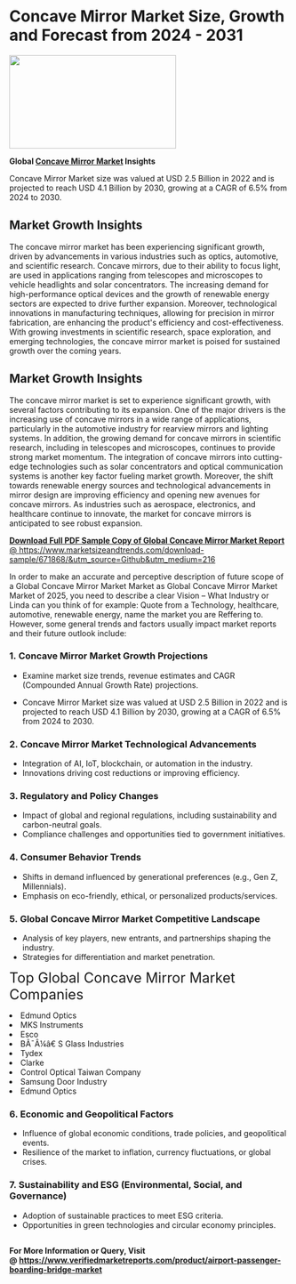 <H1>Concave Mirror Market Size, Growth and Forecast from 2024 - 2031</H1><img class="aligncenter size-medium wp-image-584254" src="https://thirdeyenews.in/wp-content/uploads/2024/09/Global-Market-Research-300x168.jpeg" alt="" width="300" height="168" /><p><strong>Global&nbsp;<a href="https://www.marketsizeandtrends.com/download-sample/671868/&amp;utm_source=Github&utm_medium=216">Concave Mirror Market</a> Insights</strong></p><p>Concave Mirror Market size was valued at USD 2.5 Billion in 2022 and is projected to reach USD 4.1 Billion by 2030, growing at a CAGR of 6.5% from 2024 to 2030.</p><p><h2>Market Growth Insights</h2> <p>The concave mirror market has been experiencing significant growth, driven by advancements in various industries such as optics, automotive, and scientific research. Concave mirrors, due to their ability to focus light, are used in applications ranging from telescopes and microscopes to vehicle headlights and solar concentrators. The increasing demand for high-performance optical devices and the growth of renewable energy sectors are expected to drive further expansion. Moreover, technological innovations in manufacturing techniques, allowing for precision in mirror fabrication, are enhancing the product's efficiency and cost-effectiveness. With growing investments in scientific research, space exploration, and emerging technologies, the concave mirror market is poised for sustained growth over the coming years. <a href="#"></a> <h2>Market Growth Insights</h2> <p>The concave mirror market is set to experience significant growth, with several factors contributing to its expansion. One of the major drivers is the increasing use of concave mirrors in a wide range of applications, particularly in the automotive industry for rearview mirrors and lighting systems. In addition, the growing demand for concave mirrors in scientific research, including in telescopes and microscopes, continues to provide strong market momentum. The integration of concave mirrors into cutting-edge technologies such as solar concentrators and optical communication systems is another key factor fueling market growth. Moreover, the shift towards renewable energy sources and technological advancements in mirror design are improving efficiency and opening new avenues for concave mirrors. As industries such as aerospace, electronics, and healthcare continue to innovate, the market for concave mirrors is anticipated to see robust expansion. <a href="#"></p><p><span class=""><strong>Download Full PDF Sample Copy of Global Concave Mirror Market Report</strong> @ <a href="https://www.marketsizeandtrends.com/download-sample/671868/&amp;utm_source=Github&utm_medium=216" target="_blank">https://www.marketsizeandtrends.com/download-sample/671868/&amp;utm_source=Github&utm_medium=216</a></span></p><p>In order to make an accurate and perceptive description of future scope of a Global&nbsp;Concave Mirror Market Market as Global&nbsp;Concave Mirror Market Market of 2025, you need to describe a clear Vision &ndash; What Industry or Linda can you think of for example: Quote from a Technology, healthcare, automotive, renewable energy, name the market you are Reffering to. However, some general trends and factors usually impact market reports and their future outlook include:</p><h3>1.&nbsp;<strong>Concave Mirror Market Growth Projections</strong></h3><ul><li>Examine market size trends, revenue estimates and CAGR (Compounded Annual Growth Rate) projections.</li><li><p>Concave Mirror Market size was valued at USD 2.5 Billion in 2022 and is projected to reach USD 4.1 Billion by 2030, growing at a CAGR of 6.5% from 2024 to 2030.</p></li></ul><h3>2.&nbsp;<strong>Concave Mirror Market Technological Advancements</strong></h3><ul><li>Integration of AI, IoT, blockchain, or automation in the industry.</li><li>Innovations driving cost reductions or improving efficiency.</li></ul><h3>3.&nbsp;<strong>Regulatory and Policy Changes</strong></h3><ul><li>Impact of global and regional regulations, including sustainability and carbon-neutral goals.</li><li>Compliance challenges and opportunities tied to government initiatives.</li></ul><h3>4.&nbsp;<strong>Consumer Behavior Trends</strong></h3><ul><li>Shifts in demand influenced by generational preferences (e.g., Gen Z, Millennials).</li><li>Emphasis on eco-friendly, ethical, or personalized products/services.</li></ul><h3>5.&nbsp;<strong>Global Concave Mirror Market Competitive Landscape</strong></h3><ul><li>Analysis of key players, new entrants, and partnerships shaping the industry.</li><li>Strategies for differentiation and market penetration.</li></ul><p data-pm-slice="1 1 []"><span style="color: inherit; font-family: inherit; font-size: 25px;">Top Global Concave Mirror Market Companies</span></p><div class="" data-test-id=""><p><li>Edmund Optics</li><li> MKS Instruments</li><li> Esco</li><li> BÃ¯Â¼â€ S Glass Industries</li><li> Tydex</li><li> Clarke</li><li> Control Optical Taiwan Company</li><li> Samsung Door Industry</li><li> Edmund Optics</li></p></div><h3>6.&nbsp;<strong>Economic and Geopolitical Factors</strong></h3><ul><li>Influence of global economic conditions, trade policies, and geopolitical events.</li><li>Resilience of the market to inflation, currency fluctuations, or global crises.</li></ul><h3>7.&nbsp;<strong>Sustainability and ESG (Environmental, Social, and Governance)</strong></h3><ul><li>Adoption of sustainable practices to meet ESG criteria.</li><li>Opportunities in green technologies and circular economy principles.</li></ul><h2><strong style="font-size: 14px;">For More Information or Query, Visit @&nbsp;</strong><a style="background-color: #ffffff; font-size: 14px;" href="https://www.marketsizeandtrends.com/report/concave-mirror-market/" target="_blank">https://www.verifiedmarketreports.com/product/airport-passenger-boarding-bridge-market</a></h2>
